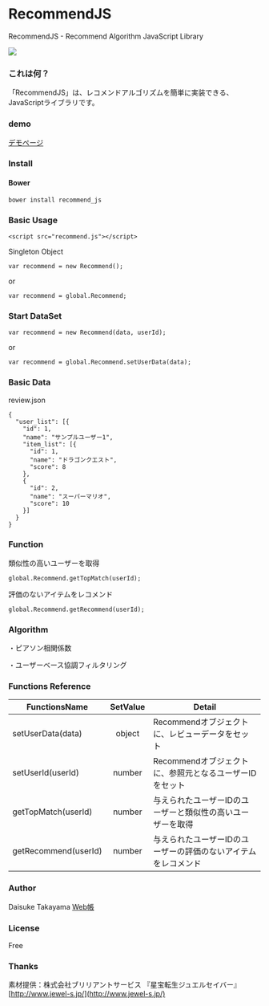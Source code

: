 # RecommendJS
RecommendJS - Recommend Algorithm JavaScript Library

![](http://webcyou.com/recommend_js/demo/img/screen_shot_ogp.png)

### これは何？
「RecommendJS」は、レコメンドアルゴリズムを簡単に実装できる、JavaScriptライブラリです。


### demo
[デモページ](http://webcyou.com/recommend_js/demo/)

### Install

#### Bower
```
bower install recommend_js
```

### Basic Usage

```
<script src="recommend.js"></script>
```

Singleton Object

```
var recommend = new Recommend();
```

or

```
var recommend = global.Recommend;
```

### Start DataSet

```
var recommend = new Recommend(data, userId);
```

or

```
var recommend = global.Recommend.setUserData(data);
```

### Basic Data

review.json
```
{
  "user_list": [{
    "id": 1,
    "name": "サンプルユーザー1",
    "item_list": [{
      "id": 1,
      "name": "ドラゴンクエスト",
      "score": 8
    },
    {
      "id": 2,
      "name": "スーパーマリオ",
      "score": 10
    }]
  }
}
```


### Function

類似性の高いユーザーを取得

```
global.Recommend.getTopMatch(userId);
```

評価のないアイテムをレコメンド
```
global.Recommend.getRecommend(userId);
```


### Algorithm

・ピアソン相関係数

・ユーザーベース協調フィルタリング

### Functions Reference

| FunctionsName | SetValue         | Detail                | 
| --------------- |:---------------:| -------------------- |
| setUserData(data) | object | Recommendオブジェクトに、レビューデータをセット |
| setUserId(userId) | number | Recommendオブジェクトに、参照元となるユーザーIDをセット |
| getTopMatch(userId) | number | 与えられたユーザーIDのユーザーと類似性の高いユーザーを取得 |
| getRecommend(userId) | number | 与えられたユーザーIDのユーザーの評価のないアイテムをレコメンド |

### Author
Daisuke Takayama
[Web帳](http://www.webcyou.com/)


### License
Free

### Thanks
素材提供：株式会社ブリリアントサービス
『星宝転生ジュエルセイバー』[http://www.jewel-s.jp/](http://www.jewel-s.jp/)